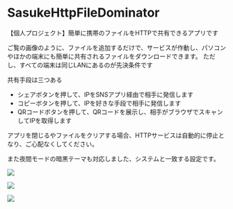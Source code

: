 # SasukeHttpFileDominator

【個人プロジェクト】簡単に携帯のファイルをHTTPで共有できるアプリです


ご覧の画像のように、ファイルを追加するだけで、サービスが作動し、パソコンやほかの端末にも簡単に共有されるファイルをダウンロードできます。
ただし、すべての端末は同じLANにあるのが先決条件です

共有手段は三つある
 - シェアボタンを押して、IPをSNSアプリ経由で相手に発信します
 - コピーボタンを押して、IPを好きな手段で相手に発信します
 - QRコードボタンを押して、QRコードを展示し、相手がブラウザでスキャンしてIPを取得します
 
アプリを閉じるやファイルをクリアする場合、HTTPサービスは自動的に停止となり、ご心配なくしてください。

また夜間モードの暗黒テーマも対応しました、システムと一致する設定です。

![](https://i.ibb.co/fS6XmyJ/TEMP3.jpg)

![](https://i.ibb.co/zVWHxST/TEMP2.jpg)

![](https://i.ibb.co/L8NvnYF/TEMP.jpg)
